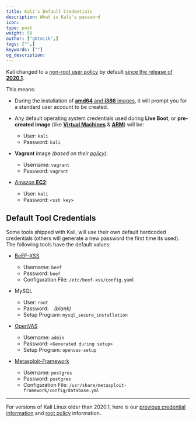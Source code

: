 ```yaml
---
title: Kali's Default Credentials
description: What is Kali's password
icon:
type: post
weight: 50
author: ["g0tmi1k",]
tags: ["",]
keywords: [""]
og_description:
---
```


Kali changed to a [non-root user policy](/docs/policy/kali-linux-user-policy/) by default [since the release of **2020.1**](https://www.kali.org/news/kali-default-non-root-user/).

This means:

- During the installation of [**amd64** and **i386** images](/docs/installation/), it will prompt you for a standard user account to be created.

- Any default operating system credentials used during **Live Boot**, or **pre-created image** (like **[Virtual Machines](/docs/virtualization/)** & **[ARM](/docs/arm/)**) will be:
    - User: `kali`
    - Password: `kali`

- **Vagrant** image _(based on their [policy](https://www.vagrantup.com/docs/boxes/base.html))_:
    - Username: `vagrant`
    - Password: `vagrant`

- [Amazon **EC2**](/docs/cloud/aws/):
    - User: `kali`
    - Password: `<ssh key>`

## Default Tool Credentials

Some tools shipped with Kali, will use their own default hardcoded credentials (others will generate a new password the first time its used). The following tools have the default values:

- [BeEF-XSS](https://tools.kali.org/exploitation-tools/beef-xss)
    - Username: `beef`
    - Password: `beef`
    - Configuration File: `/etc/beef-xss/config.yaml`

- MySQL
    - User: `root`
    - Password: ` ` _(blank)_
    - Setup Program: `mysql_secure_installation`

- [OpenVAS](https://tools.kali.org/vulnerability-analysis/openvas)
    - Username: `admin`
    - Password: `<Generated during setup>`
    - Setup Program: `openvas-setup`

- [Metasploit-Framework](https://tools.kali.org/exploitation-tools/metasploit-framework)
    - Username: `postgres`
    - Password: `postgres`
    - Configuration File: `/usr/share/metasploit-framework/config/database.yml`

- - -

For versions of Kali Linux older than 2020.1, here is our [previous credential information](/docs/introduction/kali-linux-default-passwords/) and [root policy](](/docs/policy/kali-linux-root-user-policy/)) information.
